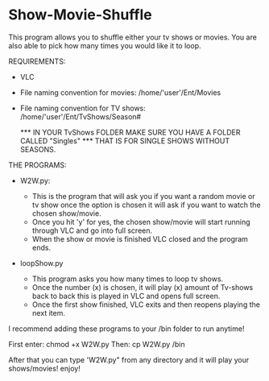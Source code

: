 # Show-Movie-Shuffle
This program allows you to shuffle either your tv shows or movies. 
You are also able to pick how many times you would like it to loop. 

REQUIREMENTS:
- VLC
- File naming convention for movies: /home/'user'/Ent/Movies

- File naming convention for TV shows: /home/'user'/Ent/TvShows/Season#

  *** IN YOUR TvShows FOLDER MAKE SURE YOU HAVE A FOLDER CALLED "Singles" 
  *** THAT IS FOR SINGLE SHOWS WITHOUT SEASONS.
  
THE PROGRAMS:
- W2W.py:
  - This is the program that will ask you if you want a random movie or tv show
     once the option is chosen it will ask if you want to watch the chosen show/movie.
  - Once you hit 'y' for yes, the chosen show/movie will start running through VLC and 
     go into full screen.
  - When the show or movie is finished VLC closed and the program ends.
  
- loopShow.py
  - This program asks you how many times to loop tv shows.
  - Once the number (x) is chosen, it will play (x) amount of Tv-shows back to back
     this is played in VLC and opens full screen.
  - Once the first show finished, VLC exits and then reopens playing the next item.
  
I recommend adding these programs to your /bin folder to run anytime! 

First enter: chmod +x W2W.py
Then: cp W2W.py /bin

After that you can type 'W2W.py" from any directory and it will play your shows/movies!
enjoy!
